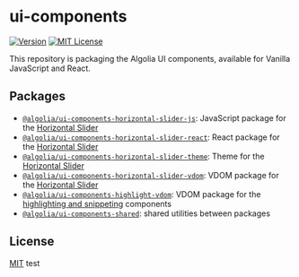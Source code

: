 # ui-components

[![Version](https://img.shields.io/npm/v/@algolia/ui-components-horizontal-slider-js.svg?style=flat-square)](https://www.npmjs.com/package/@algolia/ui-components-horizontal-slider-js) [![MIT License](https://img.shields.io/badge/License-MIT-green.svg?style=flat-square)](LICENSE)

This repository is packaging the Algolia UI components, available for Vanilla JavaScript and React.

## Packages

- [`@algolia/ui-components-horizontal-slider-js`](/packages/horizontal-slider-js): JavaScript package for the [Horizontal Slider](/packages/horizontal-slider-js)
- [`@algolia/ui-components-horizontal-slider-react`](/packages/horizontal-slider-react): React package for the [Horizontal Slider](/packages/horizontal-slider-react)
- [`@algolia/ui-components-horizontal-slider-theme`](/packages/horizontal-slider-theme): Theme for the [Horizontal Slider](/packages/horizontal-slider-js)
- [`@algolia/ui-components-horizontal-slider-vdom`](/packages/horizontal-slider-vdom): VDOM package for the [Horizontal Slider](/packages/horizontal-slider-js)
- [`@algolia/ui-components-highlight-vdom`](/packages/highlight-vdom): VDOM package for the [highlighting and snippeting](https://www.algolia.com/doc/guides/building-search-ui/ui-and-ux-patterns/highlighting-snippeting/js/) components
- [`@algolia/ui-components-shared`](/packages/shared): shared utilities between packages

## License

[MIT](LICENSE)
test
